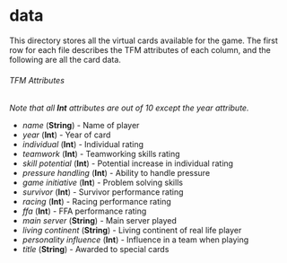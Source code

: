 # data

This directory stores all the virtual cards available for the game. The first row for each file describes the TFM attributes of each column, and the following are all the card data.

###### TFM Attributes

*Note that all **Int** attributes are out of 10 except the year attribute.*

* *name* (**String**) - Name of player
* *year* (**Int**) - Year of card
* *individual* (**Int**) - Individual rating
* *teamwork* (**Int**) - Teamworking skills rating
* *skill potential* (**Int**) - Potential increase in individual rating
* *pressure handling* (**Int**) - Ability to handle pressure
* *game initiative* (**Int**) - Problem solving skills
* *survivor* (**Int**) - Survivor performance rating
* *racing* (**Int**) - Racing performance rating
* *ffa* (**Int**) - FFA performance rating
* *main server* (**String**) - Main server played
* *living continent* (**String**) - Living continent of real life player
* *personality influence* (**Int**) - Influence in a team when playing
* *title* (**String**) - Awarded to special cards
